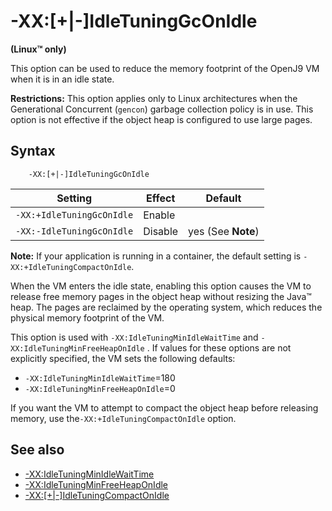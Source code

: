 <!--
* Copyright (c) 2017, 2018 IBM Corp. and others
*
* This program and the accompanying materials are made
* available under the terms of the Eclipse Public License 2.0
* which accompanies this distribution and is available at
* https://www.eclipse.org/legal/epl-2.0/ or the Apache
* License, Version 2.0 which accompanies this distribution and
* is available at https://www.apache.org/licenses/LICENSE-2.0.
*
* This Source Code may also be made available under the
* following Secondary Licenses when the conditions for such
* availability set forth in the Eclipse Public License, v. 2.0
* are satisfied: GNU General Public License, version 2 with
* the GNU Classpath Exception [1] and GNU General Public
* License, version 2 with the OpenJDK Assembly Exception [2].
*
* [1] https://www.gnu.org/software/classpath/license.html
* [2] http://openjdk.java.net/legal/assembly-exception.html
*
* SPDX-License-Identifier: EPL-2.0 OR Apache-2.0 OR GPL-2.0 WITH
* Classpath-exception-2.0 OR LicenseRef-GPL-2.0 WITH Assembly-exception
-->

# -XX:\[+|-\]IdleTuningGcOnIdle  

**(Linux&trade; only)**

This option can be used to reduce the memory footprint of the OpenJ9 VM when it is in an idle state.

<i class="fa fa-exclamation-triangle" aria-hidden="true"></i> **Restrictions:** This option applies only to Linux architectures when the Generational Concurrent (`gencon`) garbage collection policy is in use. This option is not effective if the object heap is configured to use large pages.

## Syntax

        -XX:[+|-]IdleTuningGcOnIdle

| Setting                   | Effect  | Default                                                                            |
|---------------------------|---------|:----------------------------------------------------------------------------------:|
| `-XX:+IdleTuningGcOnIdle` | Enable  |                                                                                    |
| `-XX:-IdleTuningGcOnIdle` | Disable | <i class="fa fa-check" aria-hidden="true"></i><span class="sr-only">yes</span> (See **Note**) |

<i class="fa fa-pencil-square-o" aria-hidden="true"></i> **Note:** If your application is running in a container, the default setting is `-XX:+IdleTuningCompactOnIdle`.

When the VM enters the idle state, enabling this option causes the VM to release free memory pages in the object heap without resizing the Java&trade; heap. The pages are reclaimed by the operating system, which reduces the physical memory footprint of the VM.

This option is used with `-XX:IdleTuningMinIdleWaitTime` and `-XX:IdleTuningMinFreeHeapOnIdle` . If values for these options are not explicitly specified, the VM sets the following defaults:

-   `-XX:IdleTuningMinIdleWaitTime`=180
-   `-XX:IdleTuningMinFreeHeapOnIdle`=0


If you want the VM to attempt to compact the object heap before releasing memory, use the`-XX:+IdleTuningCompactOnIdle` option.

## See also

- [-XX:IdleTuningMinIdleWaitTime](xxidletuningminidlewaittime.md)
- [-XX:IdleTuningMinFreeHeapOnIdle](xxidletuningminfreeheaponidle.md)
- [-XX:\[+|-\]IdleTuningCompactOnIdle](xxidletuningcompactonidle.md)


<!-- ==== END OF TOPIC ==== xxidletuninggconidle.md ==== -->
